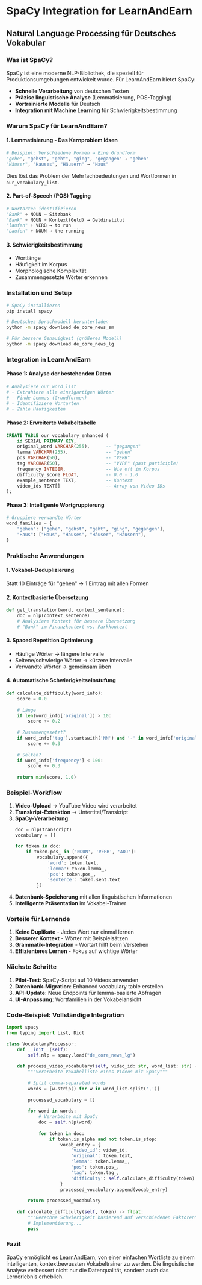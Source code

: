 # SpaCy Integration for LearnAndEarn

## Natural Language Processing für Deutsches Vokabular

### Was ist SpaCy?

SpaCy ist eine moderne NLP-Bibliothek, die speziell für Produktionsumgebungen entwickelt wurde. Für LearnAndEarn bietet SpaCy:

- **Schnelle Verarbeitung** von deutschen Texten
- **Präzise linguistische Analyse** (Lemmatisierung, POS-Tagging)
- **Vortrainierte Modelle** für Deutsch
- **Integration mit Machine Learning** für Schwierigkeitsbestimmung

### Warum SpaCy für LearnAndEarn?

#### 1. **Lemmatisierung** - Das Kernproblem lösen
```python
# Beispiel: Verschiedene Formen → Eine Grundform
"gehe", "gehst", "geht", "ging", "gegangen" → "gehen"
"Häuser", "Hauses", "Häusern" → "Haus"
```

Dies löst das Problem der Mehrfachbedeutungen und Wortformen in `our_vocabulary_list`.

#### 2. **Part-of-Speech (POS) Tagging**
```python
# Wortarten identifizieren
"Bank" + NOUN → Sitzbank
"Bank" + NOUN + Kontext(Geld) → Geldinstitut
"laufen" + VERB → to run
"Laufen" + NOUN → the running
```

#### 3. **Schwierigkeitsbestimmung**
- Wortlänge
- Häufigkeit im Korpus
- Morphologische Komplexität
- Zusammengesetzte Wörter erkennen

### Installation und Setup

```bash
# SpaCy installieren
pip install spacy

# Deutsches Sprachmodell herunterladen
python -m spacy download de_core_news_sm

# Für bessere Genauigkeit (größeres Modell)
python -m spacy download de_core_news_lg
```

### Integration in LearnAndEarn

#### Phase 1: Analyse der bestehenden Daten
```python
# Analysiere our_word_list
# - Extrahiere alle einzigartigen Wörter
# - Finde Lemmas (Grundformen)
# - Identifiziere Wortarten
# - Zähle Häufigkeiten
```

#### Phase 2: Erweiterte Vokabeltabelle
```sql
CREATE TABLE our_vocabulary_enhanced (
    id SERIAL PRIMARY KEY,
    original_word VARCHAR(255),      -- "gegangen"
    lemma VARCHAR(255),              -- "gehen"
    pos VARCHAR(50),                 -- "VERB"
    tag VARCHAR(50),                 -- "VVPP" (past participle)
    frequency INTEGER,               -- Wie oft im Korpus
    difficulty_score FLOAT,          -- 0.0 - 1.0
    example_sentence TEXT,           -- Kontext
    video_ids TEXT[]                 -- Array von Video IDs
);
```

#### Phase 3: Intelligente Wortgruppierung
```python
# Gruppiere verwandte Wörter
word_families = {
    "gehen": ["gehe", "gehst", "geht", "ging", "gegangen"],
    "Haus": ["Haus", "Hauses", "Häuser", "Häusern"],
}
```

### Praktische Anwendungen

#### 1. **Vokabel-Deduplizierung**
Statt 10 Einträge für "gehen" → 1 Eintrag mit allen Formen

#### 2. **Kontextbasierte Übersetzung**
```python
def get_translation(word, context_sentence):
    doc = nlp(context_sentence)
    # Analysiere Kontext für bessere Übersetzung
    # "Bank" im Finanzkontext vs. Parkkontext
```

#### 3. **Spaced Repetition Optimierung**
- Häufige Wörter → längere Intervalle
- Seltene/schwierige Wörter → kürzere Intervalle
- Verwandte Wörter → gemeinsam üben

#### 4. **Automatische Schwierigkeitseinstufung**
```python
def calculate_difficulty(word_info):
    score = 0.0
    
    # Länge
    if len(word_info['original']) > 10:
        score += 0.2
    
    # Zusammengesetzt?
    if word_info['tag'].startswith('NN') and '-' in word_info['original']:
        score += 0.3
    
    # Selten?
    if word_info['frequency'] < 100:
        score += 0.3
    
    return min(score, 1.0)
```

### Beispiel-Workflow

1. **Video-Upload** → YouTube Video wird verarbeitet
2. **Transkript-Extraktion** → Untertitel/Transkript
3. **SpaCy-Verarbeitung**:
   ```python
   doc = nlp(transcript)
   vocabulary = []
   
   for token in doc:
       if token.pos_ in ['NOUN', 'VERB', 'ADJ']:
           vocabulary.append({
               'word': token.text,
               'lemma': token.lemma_,
               'pos': token.pos_,
               'sentence': token.sent.text
           })
   ```
4. **Datenbank-Speicherung** mit allen linguistischen Informationen
5. **Intelligente Präsentation** im Vokabel-Trainer

### Vorteile für Lernende

1. **Keine Duplikate** - Jedes Wort nur einmal lernen
2. **Besserer Kontext** - Wörter mit Beispielsätzen
3. **Grammatik-Integration** - Wortart hilft beim Verstehen
4. **Effizienteres Lernen** - Fokus auf wichtige Wörter

### Nächste Schritte

1. **Pilot-Test**: SpaCy-Script auf 10 Videos anwenden
2. **Datenbank-Migration**: Enhanced vocabulary table erstellen
3. **API-Update**: Neue Endpoints für lemma-basierte Abfragen
4. **UI-Anpassung**: Wortfamilien in der Vokabelansicht

### Code-Beispiel: Vollständige Integration

```python
import spacy
from typing import List, Dict

class VocabularyProcessor:
    def __init__(self):
        self.nlp = spacy.load("de_core_news_lg")
        
    def process_video_vocabulary(self, video_id: str, word_list: str) -> List[Dict]:
        """Verarbeite Vokabelliste eines Videos mit SpaCy"""
        
        # Split comma-separated words
        words = [w.strip() for w in word_list.split(',')]
        
        processed_vocabulary = []
        
        for word in words:
            # Verarbeite mit SpaCy
            doc = self.nlp(word)
            
            for token in doc:
                if token.is_alpha and not token.is_stop:
                    vocab_entry = {
                        'video_id': video_id,
                        'original': token.text,
                        'lemma': token.lemma_,
                        'pos': token.pos_,
                        'tag': token.tag_,
                        'difficulty': self.calculate_difficulty(token)
                    }
                    processed_vocabulary.append(vocab_entry)
        
        return processed_vocabulary
    
    def calculate_difficulty(self, token) -> float:
        """Berechne Schwierigkeit basierend auf verschiedenen Faktoren"""
        # Implementierung...
        pass
```

### Fazit

SpaCy ermöglicht es LearnAndEarn, von einer einfachen Wortliste zu einem intelligenten, kontextbewussten Vokabeltrainer zu werden. Die linguistische Analyse verbessert nicht nur die Datenqualität, sondern auch das Lernerlebnis erheblich. 